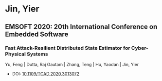 # Jin, Yier

## EMSOFT 2020: 20th International Conference on Embedded Software

### Fast Attack-Resilient Distributed State Estimator for Cyber-Physical Systems
Yu, Feng | Dutta, Raj Gautam | Zhang, Teng | Hu, Yaodan | Jin, Yier
* DOI: [10.1109/TCAD.2020.3013072](https://doi.org/10.1109/TCAD.2020.3013072)


